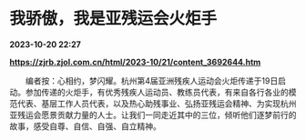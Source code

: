 # 我骄傲，我是亚残运会火炬手

**2023-10-20 22:27**

**https://zjrb.zjol.com.cn/html/2023-10/21/content_3692644.htm**

　　编者按：心相约，梦闪耀。杭州第4届亚洲残疾人运动会火炬传递于19日启动。参加传递的火炬手，有优秀残疾人运动员、教练员代表，有来自各行各业的模范代表、基层工作人员代表，以及热心助残事业、弘扬亚残运会精神、为实现杭州亚残运会愿景贡献力量的人士。让我们一同走近其中的三位，倾听他们逐梦前行的故事，感受自尊、自信、自强、自立精神。